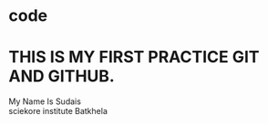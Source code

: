 # code
<h1>THIS IS MY FIRST PRACTICE GIT AND GITHUB.</h1>
My Name Is Sudais
<br>
sciekore institute Batkhela

